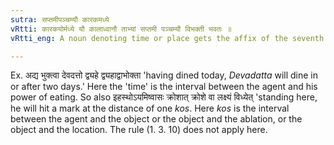 ```yaml
---
sutra: सप्तमीपञ्चम्यौ कारकमध्ये
vRtti: कारकयोर्मध्ये यौ कालाध्वानौ ताभ्यां सप्तमी पञ्चम्यौ विभक्ती भवतः ॥
vRtti_eng: A noun denoting time or place gets the affix of the seventh or the fifth case, when the sense implied is that the time or space is the interval between one action and another action (or implies an interval of time and space between two _karakas_).

---
```

Ex. अद्य भुक्त्वा देवदत्तो द्व्यहे द्व्यहाद्वाभोक्ता 'having dined today, _Devadatta_ will dine in or after two days.' Here the 'time' is the interval between the agent and his power of eating. So also इहस्थोऽयमिष्वासः क्रोशात् क्रोशे वा लक्ष्यं विध्येत् 'standing here, he will hit a mark at the distance of one _kos_. Here _kos_ is the interval between the agent and the object or the object and the ablation, or the object and the location. The rule (1. 3. 10) does not apply here.
